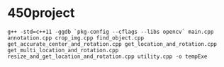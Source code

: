 # 450project

```g++ -std=c++11 -ggdb `pkg-config --cflags --libs opencv` main.cpp annotation.cpp crop_img.cpp find_object.cpp get_accurate_center_and_rotation.cpp get_location_and_rotation.cpp get_multi_location_and_rotation.cpp resize_and_get_location_and_rotation.cpp utility.cpp -o tempExe```
